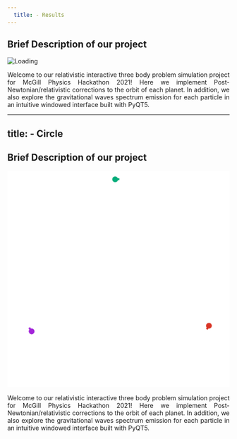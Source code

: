 ```yaml
---
  title: - Results
---
```


<h2>Brief Description of our project</h2>

<img src="/images/Triquette.gif" alt="Loading" title="Loading" class="center" />

<p style="text-align:justify">Welcome to our relativistic interactive three body problem simulation project for McGill Physics Hackathon 2021! Here we implement Post-Newtonian/relativistic corrections to the orbit of each planet. In addition, we also explore the gravitational waves spectrum emission for each particle in an intuitive windowed interface built with PyQT5.
</p>

---
  title: - Circle
---

<h2>Brief Description of our project</h2>

<img src="/images/Circle.gif" alt="Loading" title="Loading" class="center" />

<p style="text-align:justify">Welcome to our relativistic interactive three body problem simulation project for McGill Physics Hackathon 2021! Here we implement Post-Newtonian/relativistic corrections to the orbit of each planet. In addition, we also explore the gravitational waves spectrum emission for each particle in an intuitive windowed interface built with PyQT5.
</p>

